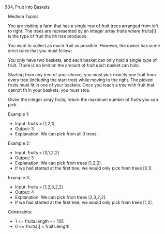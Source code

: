 904. Fruit Into Baskets

Medium
Topics

You are visiting a farm that has a single row of fruit trees arranged from left to right. The trees are represented by an integer array fruits where fruits[i] is the type of fruit the ith tree produces.

You want to collect as much fruit as possible. However, the owner has some strict rules that you must follow:

You only have two baskets, and each basket can only hold a single type of fruit. There is no limit on the amount of fruit each basket can hold.

Starting from any tree of your choice, you must pick exactly one fruit from every tree (including the start tree) while moving to the right. The picked fruits must fit in one of your baskets.
Once you reach a tree with fruit that cannot fit in your baskets, you must stop.

Given the integer array fruits, return the maximum number of fruits you can pick.

 

Example 1:

- Input: fruits = [1,2,1]
- Output: 3
- Explanation: We can pick from all 3 trees.

Example 2:

- Input: fruits = [0,1,2,2]
- Output: 3
- Explanation: We can pick from trees [1,2,2].
- If we had started at the first tree, we would only pick from trees [0,1].

Example 3:

- Input: fruits = [1,2,3,2,2]
- Output: 4
- Explanation: We can pick from trees [2,3,2,2].
- If we had started at the first tree, we would only pick from trees [1,2].
 

Constraints:

- 1 <= fruits.length <= 105
- 0 <= fruits[i] < fruits.length
